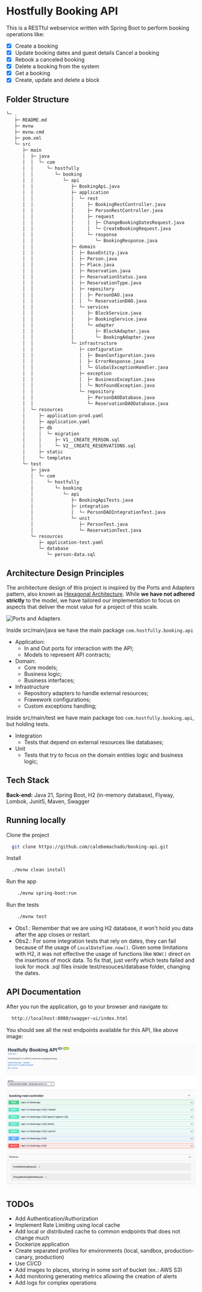 # Hostfully Booking API

This is a RESTful webservice written with Spring Boot to perform booking operations like:

- [x] Create a booking
- [x] Update booking dates and guest details Cancel a booking
- [x] Rebook a canceled booking
- [x] Delete a booking from the system
- [x] Get a booking
- [x] Create, update and delete a block

## Folder Structure

```
└─ .
   ├─ README.md
   ├─ mvnw
   ├─ mvnw.cmd
   ├─ pom.xml
   └─ src
      ├─ main
      │  ├─ java
      │  │  └─ com
      │  │     └─ hostfully
      │  │        └─ booking
      │  │           └─ api
      │  │              ├─ BookingApi.java
      │  │              ├─ application
      │  │              │  └─ rest
      │  │              │     ├─ BookingRestController.java
      │  │              │     ├─ PersonRestController.java
      │  │              │     ├─ request
      │  │              │     │  ├─ ChangeBookingDatesRequest.java
      │  │              │     │  └─ CreateBookingRequest.java
      │  │              │     └─ response
      │  │              │        └─ BookingResponse.java
      │  │              ├─ domain
      │  │              │  ├─ BaseEntity.java
      │  │              │  ├─ Person.java
      │  │              │  ├─ Place.java
      │  │              │  ├─ Reservation.java
      │  │              │  ├─ ReservationStatus.java
      │  │              │  ├─ ReservationType.java
      │  │              │  ├─ repository
      │  │              │  │  ├─ PersonDAO.java
      │  │              │  │  └─ ReservationDAO.java
      │  │              │  └─ services
      │  │              │     ├─ BlockService.java
      │  │              │     ├─ BookingService.java
      │  │              │     └─ adapter
      │  │              │        ├─ BlockAdapter.java
      │  │              │        └─ BookingAdapter.java
      │  │              └─ infrastructure
      │  │                 ├─ configuration
      │  │                 │  ├─ BeanConfiguration.java
      │  │                 │  ├─ ErrorResponse.java
      │  │                 │  └─ GlobalExceptionHandler.java
      │  │                 ├─ exception
      │  │                 │  ├─ BusinessException.java
      │  │                 │  └─ NotFoundException.java
      │  │                 └─ repository
      │  │                    ├─ PersonDAODatabase.java
      │  │                    └─ ReservationDAODatabase.java
      │  └─ resources
      │     ├─ application-prod.yaml
      │     ├─ application.yaml
      │     ├─ db
      │     │  └─ migration
      │     │     ├─ V1__CREATE_PERSON.sql
      │     │     └─ V2__CREATE_RESERVATIONS.sql
      │     ├─ static
      │     └─ templates
      └─ test
         ├─ java
         │  └─ com
         │     └─ hostfully
         │        └─ booking
         │           └─ api
         │              ├─ BookingApiTests.java
         │              ├─ integration
         │              │  └─ PersonDAOIntegrationTest.java
         │              └─ unit
         │                 ├─ PersonTest.java
         │                 └─ ReservationTest.java
         └─ resources
            ├─ application-test.yaml
            └─ database
               └─ person-data.sql

```

## Architecture Design Principles

The architecture design of this project is inspired by the Ports and Adapters pattern, also known as [Hexagonal Architecture](https://jmgarridopaz.github.io/content/hexagonalarchitecture.html). While **we have not adhered strictly** to the model, we have tailored our implementation to focus on aspects that deliver the most value for a project of this scale.

![Ports and Adapters](https://jmgarridopaz.github.io/assets/images/hexagonalarchitecture/figure1.png)

Inside src/main/java we have the main package `com.hostfully.booking.api`

- Application:
  - In and Out ports for interaction with the API;
  - Models to represent API contracts;
- Domain:
  - Core models;
  - Business logic;
  - Business interfaces;
- Infrastructure
  - Repository adapters to handle external resources;
  - Frawework configurations;
  - Custom exceptions handling;

Inside src/main/test we have main package too `com.hostfully.booking.api`, but holding tests.

- Integration
  - Tests that depend on external resources like databases;
- Unit
  - Tests that try to focus on the domain entities logic and business logic;

## Tech Stack

**Back-end:** Java 21, Spring Boot, H2 (in-memory database), Flyway, Lombok, Junit5, Maven, Swagger

## Running locally

Clone the project

```bash
  git clone https://github.com/calebemachado/booking-api.git
```

Install

```bash
  ./mvnw clean install
```

Run the app

```bash
    ./mvnw spring-boot:run
```

Run the tests

```bash
    ./mvnw test
```

- Obs1.: Remember that we are using H2 database, it won't hold you data after the app closes or restart.
- Obs2.: For some integration tests that rely on dates, they can fail because of the usage of `LocalDateTime.now()`. Given some limitations with H2, it was not effective the usage of functions like `NOW()` direct on the insertions of mock data. To fix that, just verify which tests failed and look for mock .sql files inside test/resouces/database folder, changing the dates.

## API Documentation

After you run the application, go to your browser and navigate to:

```bash
  http://localhost:8080/swagger-ui/index.html
```
You should see all the rest endpoints available for this API, like above image:

![img.png](swagger.png)

## TODOs
- Add Authentication/Authorization
- Implement Rate Limiting using local cache
- Add local or distributed cache to common endpoints that does not change much
- Dockerize application
- Create separated profiles for environments (local, sandbox, production-canary, production)
- Use CI/CD
- Add images to places, storing in some sort of bucket (ex.: AWS S3)
- Add monitoring generating metrics allowing the creation of alerts
- Add logs for complex operations